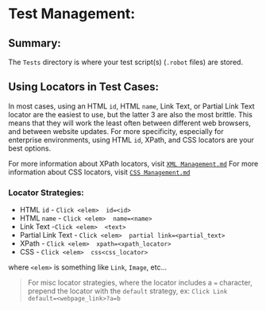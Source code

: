 <!-- Test Management.md -->

# Test Management:

## Summary:

The `Tests` directory is where your test script(s) (`.robot` files) are stored.

## Using Locators in Test Cases:

In most cases, using an HTML `id`, HTML `name`, Link Text, or Partial Link Text locator are the easiest to use, but the latter 3 are also the most brittle. This means that they will work the least often between different web browsers, and between website updates. For more specificity, especially for enterprise environments, using HTML `id`, XPath, and CSS locators are your best options.

For more information about XPath locators, visit <a href="https://github.com/Lexxeous/technical_references/blob/master/XML/XML%20Management.md" target="_blank">`XML Management.md`</a>
For more information about CSS locators, visit <a href="https://github.com/Lexxeous/technical_references/blob/master/CSS/CSS%20Management.md" target="_blank">`CSS Management.md`</a>

### Locator Strategies:

  * HTML `id` - `Click <elem>  id=<id>`
  * HTML `name` - `Click <elem>  name=<name>`
  * Link Text -`Click <elem>  <text>`
  * Partial Link Text - `Click <elem>  partial link=<partial_text>`
  * XPath - `Click <elem>  xpath=<xpath_locator>`
  * CSS - `Click <elem>  css<css_locator>`

  where `<elem>` is something like `Link`, `Image`, etc...

> For misc locator strategies, where the locator includes a `=` character, prepend the locator with the `default` strategy, ex: `Click Link  default=<webpage_link>?a=b`